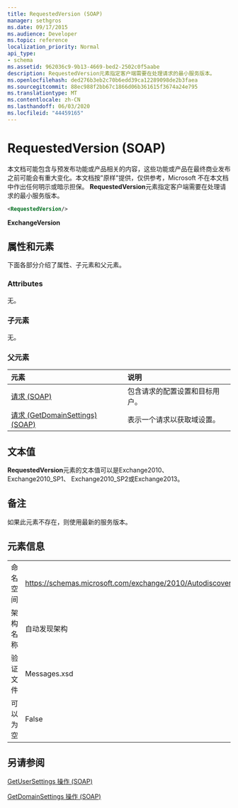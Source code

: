 ```yaml
---
title: RequestedVersion (SOAP)
manager: sethgros
ms.date: 09/17/2015
ms.audience: Developer
ms.topic: reference
localization_priority: Normal
api_type:
- schema
ms.assetid: 962036c9-9b13-4669-bed2-2502c0f5aabe
description: RequestedVersion元素指定客户端需要在处理请求的最小服务版本。
ms.openlocfilehash: ded276b3eb2c70b6edd39ca12289098de2b3faea
ms.sourcegitcommit: 88ec988f2bb67c1866d06b361615f3674a24e795
ms.translationtype: MT
ms.contentlocale: zh-CN
ms.lasthandoff: 06/03/2020
ms.locfileid: "44459165"
---
```

# <a name="requestedversion-soap"></a>RequestedVersion (SOAP)

本文档可能包含与预发布功能或产品相关的内容，这些功能或产品在最终商业发布之前可能会有重大变化。本文档按"原样"提供，仅供参考，Microsoft 不在本文档中作出任何明示或暗示担保。 **RequestedVersion**元素指定客户端需要在处理请求的最小服务版本。 
  
```XML
<RequestedVersion/>
```

 **ExchangeVersion**
## <a name="attributes-and-elements"></a>属性和元素

下面各部分介绍了属性、子元素和父元素。
  
### <a name="attributes"></a>Attributes

无。
  
### <a name="child-elements"></a>子元素

无。
  
### <a name="parent-elements"></a>父元素

|**元素**|**说明**|
|:-----|:-----|
|[请求 (SOAP)](request-soap.md) <br/> |包含请求的配置设置和目标用户。  <br/> |
|[请求 (GetDomainSettings) (SOAP)](request-getdomainsettingssoap.md) <br/> |表示一个请求以获取域设置。  <br/> |
   
## <a name="text-value"></a>文本值

**RequestedVersion**元素的文本值可以是Exchange2010、 Exchange2010_SP1、 Exchange2010_SP2或Exchange2013。
  
## <a name="remarks"></a>备注

如果此元素不存在，则使用最新的服务版本。
  
## <a name="element-information"></a>元素信息

|||
|:-----|:-----|
|命名空间  <br/> |https://schemas.microsoft.com/exchange/2010/Autodiscover  <br/> |
|架构名称  <br/> |自动发现架构  <br/> |
|验证文件  <br/> |Messages.xsd  <br/> |
|可以为空  <br/> |False  <br/> |
   
## <a name="see-also"></a>另请参阅



[GetUserSettings 操作 (SOAP)](getusersettings-operation-soap.md)
  
[GetDomainSettings 操作 (SOAP)](getdomainsettings-operation-soap.md)


